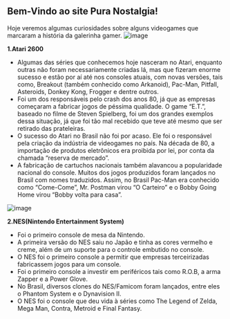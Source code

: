 ## Bem-Vindo ao site Pura Nostalgia!

Hoje veremos algumas curiosidades sobre alguns videogames que marcaram a história da galerinha gamer.
![image](https://user-images.githubusercontent.com/81582960/116924668-91d41300-ac2e-11eb-90c1-bc4ebbd73f1f.png)

**1.Atari 2600**
* Algumas das séries que conhecemos hoje nasceram no Atari, enquanto outras não foram necessariamente criadas lá, mas que fizeram enorme sucesso e estão por aí até nos consoles atuais, com novas versões, tais como, Breakout (também conhecido como Arkanoid), Pac-Man, Pitfall, Asteroids, Donkey Kong, Frogger e dentre outros.
* Foi um dos responsáveis pelo crash dos anos 80, já que as empresas começaram a fabricar jogos de péssima qualidade. O game “E.T.”, baseado no filme de Steven Spielberg, foi um dos grandes exemplos dessa situação, já que foi tão mal recebido que teve até mesmo que ser retirado das prateleiras.
* O sucesso do Atari no Brasil não foi por acaso. Ele foi o responsável pela criação da indústria de videogames no país. Na década de 80, a importação de produtos eletrônicos era proibida por lei, por conta da chamada “reserva de mercado”.
* A fabricação de cartuchos nacionais também alavancou a popularidade nacional do console. Muitos dos jogos produzidos foram lançados no Brasil com nomes traduzidos. Assim, no Brasil Pac-Man era conhecido como “Come-Come”, Mr. Postman virou “O Carteiro” e o Bobby Going Home virou “Bobby volta para casa”.

![image](https://user-images.githubusercontent.com/81582960/116823376-8ca59400-ab5a-11eb-9e48-dd0e01c6f764.png)

**2.NES(Nintendo Entertainment System)**
* Foi o primeiro console de mesa da Nintendo.
* A primeira versão do NES saiu no Japão e tinha as cores vermelho e creme, além de um suporte para o controle embutido no console.
* O NES foi o primeiro console a permitir que empresas terceirizadas fabricassem jogos para um console.
* Foi o primeiro console a investir em periféricos tais como R.O.B, a arma Zapper e a Power Glove.
* No Brasil, diversos clones do NES/Famicom foram lançados, entre eles o Phantom System e o Dynavision II.
* O NES foi o console que deu vida à séries como The Legend of Zelda, Mega Man, Contra, Metroid e Final Fantasy.



